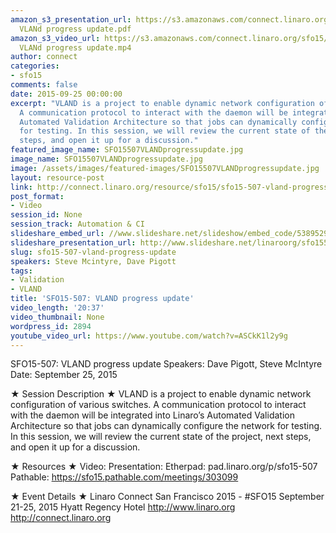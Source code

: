 ```yaml
---
amazon_s3_presentation_url: https://s3.amazonaws.com/connect.linaro.org/sfo15/Presentations/09-25-Friday/SFO15-507-
  VLANd progress update.pdf
amazon_s3_video_url: https://s3.amazonaws.com/connect.linaro.org/sfo15/Videos/09-25-Friday/SFO15-507
  VLANd progress update.mp4
author: connect
categories:
- sfo15
comments: false
date: 2015-09-25 00:00:00
excerpt: "VLAND is a project to enable dynamic network configuration of various switches.
  A communication protocol to interact with the daemon will be integrated into Linaro\x89\u2019s
  Automated Validation Architecture so that jobs can dynamically configure the network
  for testing. In this session, we will review the current state of the project, next
  steps, and open it up for a discussion."
featured_image_name: SFO15507VLANDprogressupdate.jpg
image_name: SFO15507VLANDprogressupdate.jpg
image: /assets/images/featured-images/SFO15507VLANDprogressupdate.jpg
layout: resource-post
link: http://connect.linaro.org/resource/sfo15/sfo15-507-vland-progress-update/
post_format:
- Video
session_id: None
session_track: Automation & CI
slideshare_embed_url: //www.slideshare.net/slideshow/embed_code/53895291
slideshare_presentation_url: http://www.slideshare.net/linaroorg/sfo15507-vland-progress-update
slug: sfo15-507-vland-progress-update
speakers: Steve Mcintyre, Dave Pigott
tags:
- Validation
- VLAND
title: 'SFO15-507: VLAND progress update'
video_length: '20:37'
video_thumbnail: None
wordpress_id: 2894
youtube_video_url: https://www.youtube.com/watch?v=ASCkK1l2y9g
---
```


SFO15-507: VLAND progress update
Speakers:   Dave Pigott, Steve McIntyre
Date: September 25, 2015

★ Session Description ★
VLAND is a project to enable dynamic network configuration of various switches. A communication protocol to interact with the daemon will be integrated into Linaro’s Automated Validation Architecture so that jobs can dynamically configure the network for testing. In this session, we will review the current state of the project, next steps, and open it up for a discussion.

★ Resources ★
Video:
Presentation:
Etherpad: pad.linaro.org/p/sfo15-507
Pathable:  https://sfo15.pathable.com/meetings/303099

★ Event Details ★
Linaro Connect San Francisco 2015 - #SFO15
September 21-25, 2015
Hyatt Regency Hotel
http://www.linaro.org
http://connect.linaro.org
